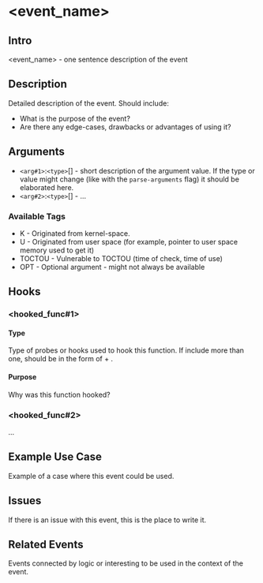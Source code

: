 # <event_name>

## Intro
<event_name> - one sentence description of the event

## Description
Detailed description of the event. Should include:
* What is the purpose of the event?
* Are there any edge-cases, drawbacks or advantages of using it?

## Arguments
* `<arg#1>`:`<type>`[<tags>] - short description of the argument value. If the type or value might change (like with the `parse-arguments` flag) it should be elaborated here.
* `<arg#2>`:`<type>`[<tags>] - ...

### Available Tags
* K - Originated from kernel-space.
* U - Originated from user space (for example, pointer to user space memory used to get it)
* TOCTOU - Vulnerable to TOCTOU (time of check, time of use)
* OPT - Optional argument - might not always be available

## Hooks
### <hooked_func#1>
#### Type
Type of probes or hooks used to hook this function.
If include more than one, should be in the form of <type1> + <type2>.
#### Purpose
Why was this function hooked?

### <hooked_func#2>
...

## Example Use Case
Example of a case where this event could be used.  

## Issues
If there is an issue with this event, this is the place to write it.

## Related Events
Events connected by logic or interesting to be used in the context of the event.
